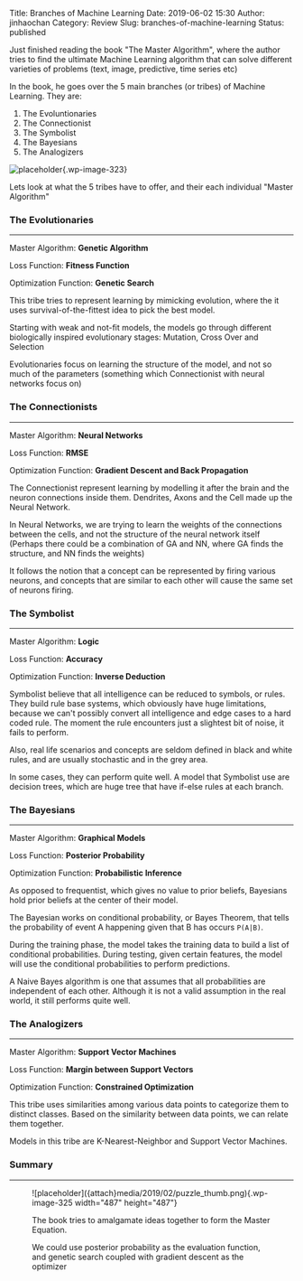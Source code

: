 Title: Branches of Machine Learning
Date: 2019-06-02 15:30
Author: jinhaochan
Category: Review
Slug: branches-of-machine-learning
Status: published



Just finished reading the book "The Master Algorithm", where the author tries to find the ultimate Machine Learning algorithm that can solve different varieties of problems (text, image, predictive, time series etc)





In the book, he goes over the 5 main branches (or tribes) of Machine Learning. They are:



<!-- wp:list {"ordered":true} -->

1.  The Evoluntionaries
2.  The Connectionist
3.  The Symbolist
4.  The Bayesians
5.  The Analogizers



<!-- wp:image {"id":323,"align":"center"} -->

>


![placeholder]({attach}media/2019/02/master-algo_thumb.png){.wp-image-323}








Lets look at what the 5 tribes have to offer, and their each individual "Master Algorithm"



<!-- wp:heading {"level":3} -->

### The Evolutionaries





------------------------------------------------------------------------



</p>


Master Algorithm: **Genetic Algorithm**





Loss Function: **Fitness Function**





Optimization Function: **Genetic Search**





This tribe tries to represent learning by mimicking evolution, where the it uses survival-of-the-fittest idea to pick the best model.





Starting with weak and not-fit models, the models go through different biologically inspired evolutionary stages: Mutation, Cross Over and Selection





Evolutionaries focus on learning the structure of the model, and not so much of the parameters (something which Connectionist with neural networks focus on)



<!-- wp:heading {"level":3} -->

### The Connectionists





------------------------------------------------------------------------



</p>


Master Algorithm: **Neural Networks**





Loss Function: **RMSE**





Optimization Function: **Gradient Descent and Back Propagation**





The Connectionist represent learning by modelling it after the brain and the neuron connections inside them. Dendrites, Axons and the Cell made up the Neural Network.





In Neural Networks, we are trying to learn the weights of the connections between the cells, and not the structure of the neural network itself (Perhaps there could be a combination of GA and NN, where GA finds the structure, and NN finds the weights)





It follows the notion that a concept can be represented by firing various neurons, and concepts that are similar to each other will cause the same set of neurons firing.



<!-- wp:heading {"level":3} -->

### The Symbolist





------------------------------------------------------------------------



</p>


Master Algorithm: **Logic**





Loss Function: **Accuracy**





Optimization Function: **Inverse Deduction**





Symbolist believe that all intelligence can be reduced to symbols, or rules. They build rule base systems, which obviously have huge limitations, because we can't possibly convert all intelligence and edge cases to a hard coded rule. The moment the rule encounters just a slightest bit of noise, it fails to perform.





Also, real life scenarios and concepts are seldom defined in black and white rules, and are usually stochastic and in the grey area.





In some cases, they can perform quite well. A model that Symbolist use are decision trees, which are huge tree that have if-else rules at each branch.



<!-- wp:heading {"level":3} -->

### The Bayesians





------------------------------------------------------------------------



</p>


Master Algorithm: **Graphical Models**





Loss Function: **Posterior Probability**





Optimization Function: **Probabilistic Inference**





As opposed to frequentist, which gives no value to prior beliefs, Bayesians hold prior beliefs at the center of their model.





The Bayesian works on conditional probability, or Bayes Theorem, that tells the probability of event A happening given that B has occurs `P(A|B)`.





During the training phase, the model takes the training data to build a list of conditional probabilities. During testing, given certain features, the model will use the conditional probabilities to perform predictions.





A Naive Bayes algorithm is one that assumes that all probabilities are independent of each other. Although it is not a valid assumption in the real world, it still performs quite well.



<!-- wp:heading {"level":3} -->

### The Analogizers





------------------------------------------------------------------------



</p>


Master Algorithm: **Support Vector Machines**





Loss Function: **Margin between Support Vectors**





Optimization Function: **Constrained Optimization**





This tribe uses similarities among various data points to categorize them to distinct classes. Based on the similarity between data points, we can relate them together.





Models in this tribe are K-Nearest-Neighbor and Support Vector Machines.



<!-- wp:heading {"level":3} -->

### Summary





------------------------------------------------------------------------



</p>
<!-- wp:image {"id":325,"align":"center","width":487,"height":487} -->

>

<figure class="aligncenter is-resized">
![placeholder]({attach}media/2019/02/puzzle_thumb.png){.wp-image-325 width="487" height="487"}








The book tries to amalgamate ideas together to form the Master Equation.





We could use posterior probability as the evaluation function, and genetic search coupled with gradient descent as the optimizer


